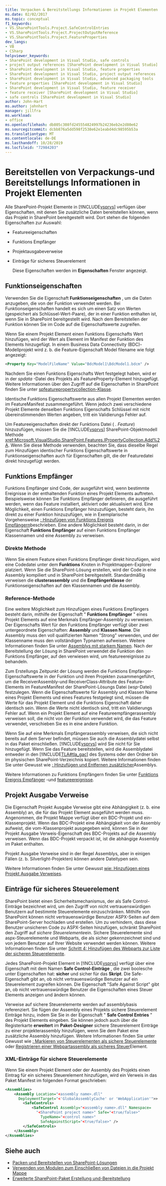 ```yaml
---
title: Verpacken & Bereitstellungs Informationen in Projekt Elementen
ms.date: 02/02/2017
ms.topic: conceptual
f1_keywords:
- VS.SharePointTools.Project.SafeControlEntries
- VS.SharePointTools.Project.ProjectOutputReference
- VS.SharePointTools.Project.FeatureProperties
dev_langs:
- VB
- CSharp
helpviewer_keywords:
- SharePoint development in Visual Studio, safe controls
- project output references [SharePoint development in Visual Studio]
- SharePoint development in Visual Studio, feature properties
- SharePoint development in Visual Studio, project output references
- SharePoint development in Visual Studio, advanced packaging tools
- feature properties [SharePoint development in Visual Studio]
- SharePoint development in Visual Studio, feature receiver
- feature receiver [SharePoint development in Visual Studio]
- safe controls [SharePoint development in Visual Studio]
author: John-Hart
ms.author: johnhart
manager: jillfra
ms.workload:
- office
ms.openlocfilehash: db805c308fd245554824997b24236eb2e2d80e62
ms.sourcegitcommit: dcbb876a5dd598f2538e62e1eabd4dc98595b53a
ms.translationtype: MT
ms.contentlocale: de-DE
ms.lasthandoff: 10/28/2019
ms.locfileid: "72984203"
---
```

# <a name="provide-packaging-and-deployment-information-in-project-items"></a>Bereitstellen von Verpackungs-und Bereitstellungs Informationen in Projekt Elementen
  Alle SharePoint-Projekt Elemente in [!INCLUDE[vsprvs](../sharepoint/includes/vsprvs-md.md)] verfügen über Eigenschaften, mit denen Sie zusätzliche Daten bereitstellen können, wenn das Projekt in SharePoint bereitgestellt wird. Dort stehen die folgenden Eigenschaften zur Auswahl:

- Featureeigenschaften

- Funktions Empfänger

- Projektausgabeverweise

- Einträge für sicheres Steuerelement

  Diese Eigenschaften werden im **Eigenschaften** Fenster angezeigt.

## <a name="feature-properties"></a>Funktionseigenschaften
 Verwenden Sie die Eigenschaft **Funktionseigenschaften** , um die Daten anzugeben, die von der Funktion verwendet werden. Bei Funktionseigenschaften handelt es sich um einen Satz von Werten (gespeichert als Schlüssel-Wert-Paare), der in einer Funktion enthalten ist, wenn Sie in SharePoint bereitgestellt wird. Nach dem Bereitstellen der Funktion können Sie im Code auf die Eigenschaftswerte zugreifen.

 Wenn Sie einem Projekt Element einen Funktions Eigenschafts Wert hinzufügen, wird der Wert als Element im Manifest der Funktion des Elements hinzugefügt. In einem Business Data Connectivity (BDC)-Modellprojekt wird z. b. die Feature-Eigenschaft Model filename wie folgt angezeigt:

```xml
<Property Key="ModelFileName" Value="BdcModel1\BdcModel1.bdcm" />
```

 Nachdem Sie einen Funktions Eigenschafts Wert festgelegt haben, wird er in der *spdata* -Datei des Projekts als FeatureProperty-Element hinzugefügt. Weitere Informationen über den Zugriff auf die Eigenschaften in SharePoint finden Sie unter [spfeaturepropertycollection-Klasse](/previous-versions/office/sharepoint-server/ms461895(v=office.15)).

 Identische Funktions Eigenschaftswerte aus allen Projekt Elementen werden im FeatureManifest zusammengeführt. Wenn jedoch zwei verschiedene Projekt Elemente denselben Funktions Eigenschafts Schlüssel mit nicht übereinstimmenden Werten angeben, tritt ein Validierungs Fehler auf.

 Um Featureeigenschaften direkt der Funktions Datei ( *. Feature*) hinzuzufügen, müssen Sie die [!INCLUDE[vsprvs](../sharepoint/includes/vsprvs-md.md)] SharePoint-Objektmodell Methode <xref:Microsoft.VisualStudio.SharePoint.Features.IPropertyCollection.Add%2A>. Wenn Sie diese Methode verwenden, beachten Sie, dass dieselbe Regel zum Hinzufügen identischer Funktions Eigenschaftswerte in Funktionseigenschaften auch für Eigenschaften gilt, die der Featuredatei direkt hinzugefügt werden.

## <a name="feature-receiver"></a>Funktions Empfänger
 Funktions Empfänger sind Code, der ausgeführt wird, wenn bestimmte Ereignisse in der enthaltenden Funktion eines Projekt Elements auftreten. Beispielsweise können Sie Funktions Empfänger definieren, die ausgeführt werden, wenn das Feature installiert, aktiviert oder aktualisiert wird. Eine Möglichkeit, einen Funktions Empfänger hinzuzufügen, besteht darin, ihn direkt zu einer Funktion hinzuzufügen, wie in Exemplarische Vorgehensweise [: Hinzufügen von Funktions Ereignis Empfängern](../sharepoint/walkthrough-add-feature-event-receivers.md)beschrieben. Eine andere Möglichkeit besteht darin, in der Eigenschaft **Funktions Empfänger** auf einen Funktions Empfänger Klassennamen und eine Assembly zu verweisen.

### <a name="direct-method"></a>Direkte Methode
 Wenn Sie einem Feature einen Funktions Empfänger direkt hinzufügen, wird eine Codedatei unter dem **Funktions** Knoten in Projektmappen-Explorer platziert. Wenn Sie die SharePoint-Lösung erstellen, wird der Code in eine Assembly kompiliert und in SharePoint bereitgestellt. Standardmäßig verweisen die **clusterassembly** und die **Empfängerklasse** der Funktionseigenschaften auf den Klassennamen und die Assembly.

### <a name="reference-method"></a>Reference-Methode
 Eine weitere Möglichkeit zum Hinzufügen eines Funktions Empfängers besteht darin, mithilfe der Eigenschaft " **Funktions Empfänger** " eines Projekt Elements auf eine Merkmals Empfänger-Assembly zu verweisen. Der Eigenschafts Wert für den Funktions Empfänger verfügt über zwei untergeordnete Eigenschaften: **Assembly** und **Klassen Name**. Die Assembly muss den voll qualifizierten Namen "Strong" verwenden, und der Klassenname muss den vollständigen Typnamen aufweisen. Weitere Informationen finden Sie unter [Assemblys mit starkem Namen](/previous-versions/dotnet/netframework-4.0/wd40t7ad(v=vs.100)). Nach der Bereitstellung der Lösung in SharePoint verwendet die Funktion den Funktions Empfänger, auf den verwiesen wird, um featureereignisse zu behandeln.

 Zum Erstellungs Zeitpunkt der Lösung werden die Funktions Empfänger-Eigenschaftswerte in der Funktion und ihren Projekten zusammengeführt, um die ReceiverAssembly-und ReceiverClass-Attribute des Feature-Elements im FeatureManifest der SharePoint-Lösungs Datei (*wsp*-Datei) festzulegen. Wenn die Eigenschaftswerte für Assembly und Klassen Name eines Projekt Elements und eines Features festgelegt sind, müssen die Werte für das Projekt Element und die Funktions Eigenschaft daher identisch sein. Wenn die Werte nicht identisch sind, tritt ein Validierungs Fehler auf. Wenn ein Projekt Element auf eine Featureempfängerassembly verweisen soll, die nicht von der Funktion verwendet wird, die das Feature verwendet, verschieben Sie es in eine andere Funktion.

 Wenn Sie auf eine Merkmals Empfängerassembly verweisen, die sich nicht bereits auf dem Server befindet, müssen Sie auch die Assemblydatei selbst in das Paket einschließen. [!INCLUDE[vsprvs](../sharepoint/includes/vsprvs-md.md)] wird Sie nicht für Sie hinzugefügt. Wenn Sie das Feature bereitstellen, wird die Assemblydatei entweder in den [!INCLUDE[TLA#tla_gac](../sharepoint/includes/tlasharptla-gac-md.md)] des Systems oder den Ordner bin im physischen SharePoint-Verzeichnis kopiert. Weitere Informationen finden Sie unter Gewusst wie [: Hinzufügen und Entfernen zusätzlicher](../sharepoint/how-to-add-and-remove-additional-assemblies.md)Assemblys.

 Weitere Informationen zu Funktions Empfängern finden Sie unter [Funktions Ereignis Empfänger](/previous-versions/office/developer/sharepoint-2007/bb862634(v=office.12)) -und [featureereignisse](/previous-versions/office/developer/sharepoint-2010/ms469501(v=office.14)).

## <a name="project-output-references"></a>Projekt Ausgabe Verweise
 Die Eigenschaft Projekt Ausgabe Verweise gibt eine Abhängigkeit (z. b. eine Assembly) an, die für das Projekt Element ausgeführt werden muss. Angenommen, die Projekt Mappe verfügt über ein BDC-Projekt und ein-Klassenprojekt. Wenn das BDC-Projekt eine Abhängigkeit von der Assembly aufweist, die vom-Klassenprojekt ausgegeben wird, können Sie in der Projekt Ausgabe Verweis-Eigenschaft des BDC-Projekts auf die Assembly verweisen. Wenn das BDC-Projekt verpackt ist, ist die abhängige Assembly im Paket enthalten.

 Projekt Ausgabe Verweise sind in der Regel Assemblys, aber in einigen Fällen (z. b. Silverlight-Projekten) können andere Dateitypen sein.

 Weitere Informationen finden Sie unter Gewusst [wie: Hinzufügen eines Projekt Ausgabe Verweises](../sharepoint/how-to-add-a-project-output-reference.md).

## <a name="safe-control-entries"></a>Einträge für sicheres Steuerelement
 SharePoint bietet einen Sicherheitsmechanismus, der als Safe Control-Einträge bezeichnet wird, um den Zugriff von nicht vertrauenswürdigen Benutzern auf bestimmte Steuerelemente einzuschränken. Mithilfe von SharePoint können nicht vertrauenswürdige Benutzer ASPX-Seiten auf dem SharePoint-Server hochladen und erstellen. Um zu verhindern, dass diese Benutzer unsicheren Code zu ASPX-Seiten hinzufügen, schränkt SharePoint den Zugriff auf *sichere Steuerelemente*ein. Sichere Steuerelemente sind aspx-Steuerelemente und Webparts, die als sicher gekennzeichnet sind und von jedem Benutzer auf Ihrer Website verwendet werden können. Weitere Informationen finden Sie unter [Schritt 4: Hinzufügen des Webparts zur Liste der sicheren Steuerelemente](/previous-versions/office/developer/sharepoint-2007/ms581321(v=office.12)).

 Jedes SharePoint-Projekt Element in [!INCLUDE[vsprvs](../sharepoint/includes/vsprvs-md.md)] verfügt über eine Eigenschaft mit dem Namen **Safe Control-Einträge** , die zwei boolesche unter Eigenschaften hat: **sicher** und sicher für das **Skript**. Die Safe-Eigenschaft gibt an, ob nicht vertrauenswürdige Benutzer auf ein Steuerelement zugreifen können. Die Eigenschaft "Safe Against Script" gibt an, ob nicht vertrauenswürdige Benutzer die Eigenschaften eines Steuer Elements anzeigen und ändern können.

 Verweise auf sichere Steuerelemente werden auf assemblybasis referenziert. Sie fügen der Assembly eines Projekts sichere Steuerelement Einträge hinzu, indem Sie Sie in der Eigenschaft " **Safe Control Entries** " des Projekt Elements eingeben. Sie können jedoch auch über die Registerkarte **erweitert** im **Paket-Designer** sichere Steuerelement Einträge zu einer projekterassembly hinzufügen, wenn Sie dem Paket eine zusätzliche Assembly hinzufügen. Weitere Informationen finden Sie unter Gewusst wie [: Markieren von Steuerelementen als sichere Steuerelemente](../sharepoint/how-to-mark-controls-as-safe-controls.md) oder [Registrieren einer Webpartassembly als sicheres Steuer](/previous-versions/office/developer/sharepoint2003/dd587360(v=office.11))Element.

### <a name="xml-entries-for-safe-controls"></a>XML-Einträge für sichere Steuerelemente
 Wenn Sie einem Projekt Element oder der Assembly des Projekts einen Eintrag für ein sicheres Steuerelement hinzufügen, wird ein Verweis in das Paket Manifest im folgenden Format geschrieben:

```xml
<Assemblies>
    <Assembly Location="<assembly name>.dll"
      DeploymentTarget="<'GlobalAssemblyCache' or 'WebApplication'">>
        <SafeControls>
            <SafeControl Assembly="<assembly name>.dll" Namespace=
              "<SharePoint project name>" Safe="<true/false>"
                TypeName="<control name>"
                SafeAgainstScript="<true/false>" />
        </SafeControls>
    </Assembly>
</Assemblies>
```

## <a name="see-also"></a>Siehe auch
- [Packen und Bereitstellen von SharePoint-Lösungen](../sharepoint/packaging-and-deploying-sharepoint-solutions.md)
- [Verwenden von Modulen zum Einschließen von Dateien in die Projekt Mappe](../sharepoint/using-modules-to-include-files-in-the-solution.md)
- [Erweiterte SharePoint-Paket Erstellung und-Bereitstellung](../sharepoint/extending-sharepoint-packaging-and-deployment.md)
